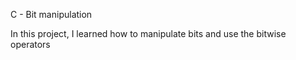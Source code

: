 C - Bit manipulation

In this project, I learned how to manipulate bits and use the bitwise operators 
